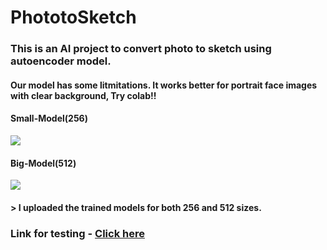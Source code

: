 # PhototoSketch
### This is an AI project to convert photo to sketch using autoencoder model.

#### Our model has some litmitations. It works better for portrait face images with clear background, Try colab!!

#### **Small-Model(256)**
[<img src="https://colab.research.google.com/assets/colab-badge.svg" align="center">](https://colab.research.google.com/github/suphyusinhtet/PhototoSketch/blob/main/256sizeModel.ipynb)

#### **Big-Model(512)**
[<img src="https://colab.research.google.com/assets/colab-badge.svg" align="center">](https://colab.research.google.com/github/suphyusinhtet/PhototoSketch/blob/main/512sizeModel.ipynb)

#### > I uploaded the trained models for both 256 and 512 sizes.

### Link for testing - [Click here](https://phototosketch-xj3dfvjkvye49huorlqrr7.streamlit.app/)

